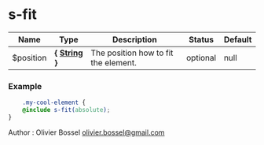 # s-fit




Name  |  Type  |  Description  |  Status  |  Default
------------  |  ------------  |  ------------  |  ------------  |  ------------
$position  |  **{ [String](http://www.sass-lang.com/documentation/file.SASS_REFERENCE.html#sass-script-strings) }**  |  The position how to fit the element.  |  optional  |  null

### Example
```scss
	.my-cool-element {
	@include s-fit(absolute);
}
```
Author : Olivier Bossel <olivier.bossel@gmail.com>